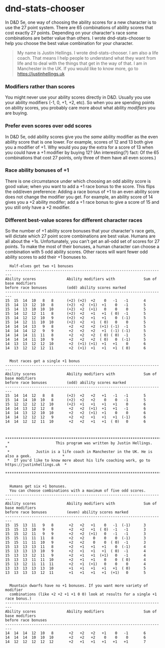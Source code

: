 # dnd-stats-chooser

In D&D 5e, one way of choosing the ability scores for a new character is to use the 27 point system. There are 65 combinations of ability scores that cost exactly 27 points. Depending on your character's race some combinations are better value than others. I wrote dnd-stats-chooser to help you choose the best value combination for your character.

> My name is Justin Hellings. I wrote dnd-stats-chooser. I am also a life coach. That means I help people to understand what they want from life and to deal with the things that get in the way of that. I am in Manchester in the UK. If you would like to know more, go to https://justinhellings.uk

### Modifiers rather than scores
You might never use your ability scores directly in D&D. Usually you use your ability modifiers (-1, 0, +1, +2, etc). So when you are spending points on ability scores, you probably care more about what ability *modifiers* you are buying.

### Prefer even scores over odd scores
In D&D 5e, odd ability scores give you the *same* ability modifier as the even ability score that is one lower. For example, scores of 12 and 13 both give you a modifier of +1. Why would you pay the extra for a score of 13 when you could have a +1 modifier by buying 12? (An interesting(?) fact: Of the 65 combinations that cost 27 points, only three of them have all even scores.)

### Race ability bonuses of +1
There is one circumstance under which choosing an odd ability score is good value; when you want to add a +1 race bonus to the score. This flips the odd/even preference: Adding a race bonus of +1 to an even ability score does not change the modifier you get. For example, an ability score of 14 gives you a +2 ability modifer; add a +1 race bonus to give a score of 15 and you still only have a +2 modifier.

### Different best-value scores for different character races
So the number of +1 ability score bonuses that your character's race gets, will dictate which 27 point score combinations are best value. Humans are all about the +1s. Unfortunately, you can't get an all-odd set of scores for 27 points. To make the most of their bonuses, a human character can choose a combination with 5 odd ability scores. Other races will want fewer odd ability scores to add their +1 bonuses to.
    
      Half-elves get two +1 bonuses
    -------------------------------------------------------------------------
    Ability scores              Ability modifiers with             Sum of base modifiers
    before race bonuses         (odd) ability scores marked        
    -------------------------------------------------------------------------
    15  15  14  10   8   8      (+2) (+2)  +2    0   -1   -1       4
    15  14  13  12  10   8      (+2)  +2  (+1)  +1    0   -1       5
    15  14  13  10  10  10      (+2)  +2  (+1)   0    0    0       5
    15  14  12  12  11   8      (+2)  +2   +1   +1  ( 0)  -1       5
    15  14  12  12  10   9      (+2)  +2   +1   +1    0  (-1)      5
    15  14  12  11  10  10      (+2)  +2   +1  ( 0)   0    0       5
    14  14  14  13   9   8       +2   +2   +2  (+1) (-1)  -1       5
    14  14  14  12   9   9       +2   +2   +2   +1  (-1) (-1)      5
    14  14  14  11  11   8       +2   +2   +2  ( 0) ( 0)  -1       5
    14  14  14  11  10   9       +2   +2   +2  ( 0)   0  (-1)      5
    14  13  13  12  12  10       +2  (+1) (+1)  +1   +1    0       6
    14  13  12  12  12  11       +2  (+1)  +1   +1   +1  ( 0)      6
    
    
      Most races get a single +1 bonus
    -------------------------------------------------------------------------
    Ability scores              Ability modifiers with             Sum of base modifiers
    before race bonuses         (odd) ability scores marked        
    -------------------------------------------------------------------------
    15  14  14  12   8   8      (+2)  +2   +2   +1   -1   -1       5
    15  14  14  10  10   8      (+2)  +2   +2    0    0   -1       5
    15  12  12  12  12  10      (+2)  +1   +1   +1   +1    0       6
    14  14  13  12  12   8       +2   +2  (+1)  +1   +1   -1       6
    14  14  13  12  10  10       +2   +2  (+1)  +1    0    0       6
    14  14  12  12  12   9       +2   +2   +1   +1   +1  (-1)      6
    14  14  12  12  11  10       +2   +2   +1   +1  ( 0)   0       6
    
    
     **********************************************************************************************
     *                     This program was written by Justin Hellings.                           *
     *            Justin is a life coach in Manchester in the UK. He is also a geek.              *
     *  If you'd like to know more about his life coaching work, go to https://justinhellings.uk  *
     **********************************************************************************************
    
    
      Humans get six +1 bonuses.
      You can choose combinations with a maximum of five odd scores.
    -------------------------------------------------------------------------
    Ability scores              Ability modifiers with             Sum of base modifiers
    before race bonuses         (even) ability scores marked       
    -------------------------------------------------------------------------
    15  15  13  11   9   8       +2   +2   +1    0   -1  (-1)      3
    15  15  13  10   9   9       +2   +2   +1  ( 0)  -1   -1       3
    15  15  12  11   9   9       +2   +2  (+1)   0   -1   -1       3
    15  15  11  11  11   8       +2   +2    0    0    0  (-1)      3
    15  15  11  11  10   9       +2   +2    0    0  ( 0)  -1       3
    15  13  13  13  11   8       +2   +1   +1   +1    0  (-1)      4
    15  13  13  13  10   9       +2   +1   +1   +1  ( 0)  -1       4
    15  13  13  12  11   9       +2   +1   +1  (+1)   0   -1       4
    15  13  13  11  11  10       +2   +1   +1    0    0  ( 0)      4
    15  13  12  11  11  11       +2   +1  (+1)   0    0    0       4
    13  13  13  13  13  10       +1   +1   +1   +1   +1  ( 0)      5
    13  13  13  13  12  11       +1   +1   +1   +1  (+1)   0       5
    
    
      Mountain dwarfs have no +1 bonuses. If you want more variety of modifier
      combinations (like +2 +2 +1 +1 0 0) look at results for a single +1 race bonus.)
    -------------------------------------------------------------------------
    Ability scores              Ability modifiers                  Sum of base modifiers
    before race bonuses         
    -------------------------------------------------------------------------
    14  14  14  12  10   8       +2   +2   +2   +1    0   -1       6
    14  14  14  10  10  10       +2   +2   +2    0    0    0       6
    14  12  12  12  12  12       +2   +1   +1   +1   +1   +1       7
